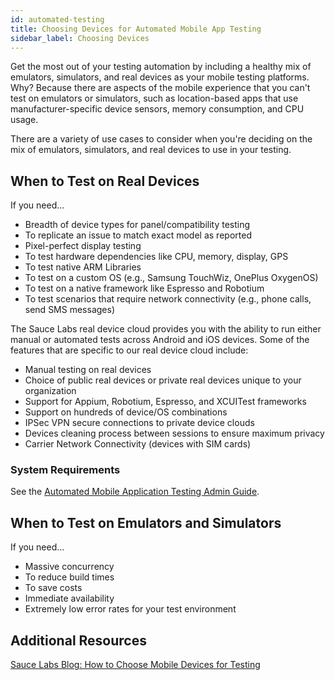 ```yaml
---
id: automated-testing
title: Choosing Devices for Automated Mobile App Testing
sidebar_label: Choosing Devices
---
```


Get the most out of your testing automation by including a healthy mix of emulators, simulators, and real devices as your mobile testing platforms. Why? Because there are aspects of the mobile experience that you can't test on emulators or simulators, such as location-based apps that use manufacturer-specific device sensors, memory consumption, and CPU usage.

There are a variety of use cases to consider when you're deciding on the mix of emulators, simulators, and real devices to use in your testing.

## When to Test on Real Devices

If you need...

* Breadth of device types for panel/compatibility testing
* To replicate an issue to match exact model as reported
* Pixel-perfect display testing
* To test hardware dependencies like CPU, memory, display, GPS
* To test native ARM Libraries
* To test on a custom OS (e.g., Samsung TouchWiz, OnePlus OxygenOS)
* To test on a native framework like Espresso and Robotium
* To test scenarios that require network connectivity (e.g., phone calls, send SMS messages)

The Sauce Labs real device cloud provides you with the ability to run either manual or automated tests across Android and iOS devices. Some of the features that are specific to our real device cloud include:

* Manual testing on real devices
* Choice of public real devices or private real devices unique to your organization
* Support for Appium, Robotium, Espresso, and XCUITest frameworks
* Support on hundreds of device/OS combinations
* IPSec VPN secure connections to private device clouds
* Devices cleaning process between sessions to ensure maximum privacy
* Carrier Network Connectivity (devices with SIM cards)

### System Requirements

See the [Automated Mobile Application Testing Admin Guide](https://wiki.saucelabs.com/display/DOCS/Mobile+Application+Testing+Admin+Guide).



## When to Test on Emulators and Simulators

If you need...

* Massive concurrency
* To reduce build times
* To save costs
* Immediate availability
* Extremely low error rates for your test environment















## Additional Resources

[Sauce Labs Blog: How to Choose Mobile Devices for Testing](https://saucelabs.com/blog/how-to-choose-mobile-devices-for-testing)
